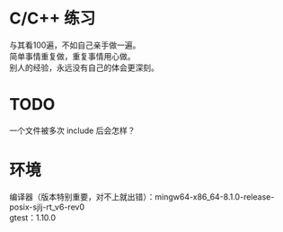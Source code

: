 # C/C++ 练习
与其看100遍，不如自己亲手做一遍。<br/>
简单事情重复做，重复事情用心做。<br/>
别人的经验，永远没有自己的体会更深刻。<br/>

# TODO
一个文件被多次 include 后会怎样？<br/>


# 环境
编译器（版本特别重要，对不上就出错）：mingw64-x86_64-8.1.0-release-posix-sjlj-rt_v6-rev0<br/>
gtest：1.10.0